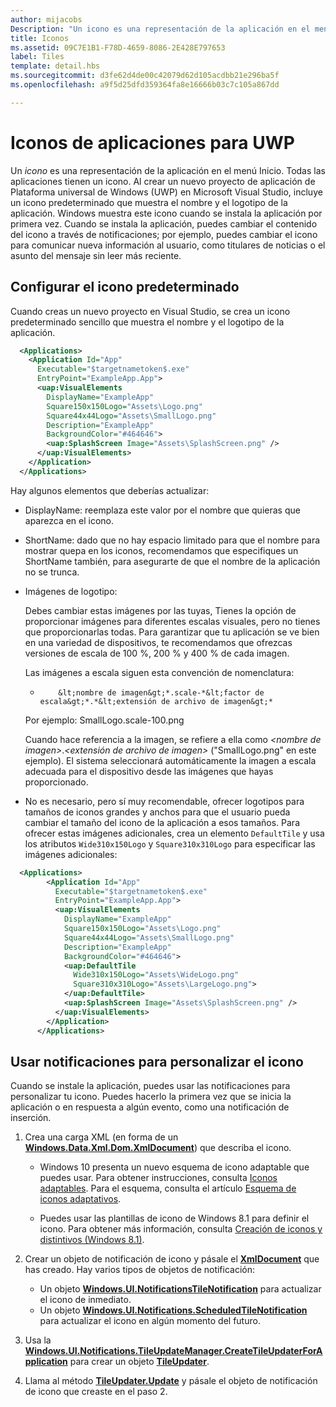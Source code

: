 ```yaml
---
author: mijacobs
Description: "Un icono es una representación de la aplicación en el menú Inicio. Todas las aplicaciones tienen un icono. Al crear un nuevo proyecto de aplicación para la Plataforma universal de Windows (UWP) en Microsoft Visual Studio, incluye un icono predeterminado que muestra el nombre y el logotipo de la aplicación."
title: Iconos
ms.assetid: 09C7E1B1-F78D-4659-8086-2E428E797653
label: Tiles
template: detail.hbs
ms.sourcegitcommit: d3fe62d4de00c42079d62d105acdbb21e296ba5f
ms.openlocfilehash: a9f5d25dfd359364fa8e16666b03c7c105a867dd

---
```


# Iconos de aplicaciones para UWP





Un *icono* es una representación de la aplicación en el menú Inicio. Todas las aplicaciones tienen un icono. Al crear un nuevo proyecto de aplicación de Plataforma universal de Windows (UWP) en Microsoft Visual Studio, incluye un icono predeterminado que muestra el nombre y el logotipo de la aplicación. Windows muestra este icono cuando se instala la aplicación por primera vez. Cuando se instala la aplicación, puedes cambiar el contenido del icono a través de notificaciones; por ejemplo, puedes cambiar el icono para comunicar nueva información al usuario, como titulares de noticias o el asunto del mensaje sin leer más reciente.

## <span id="Configure_the_default_tile"></span><span id="configure_the_default_tile"></span><span id="CONFIGURE_THE_DEFAULT_TILE"></span>Configurar el icono predeterminado


Cuando creas un nuevo proyecto en Visual Studio, se crea un icono predeterminado sencillo que muestra el nombre y el logotipo de la aplicación.

```XML
  <Applications>
    <Application Id="App"
      Executable="$targetnametoken$.exe"
      EntryPoint="ExampleApp.App">
      <uap:VisualElements
        DisplayName="ExampleApp"
        Square150x150Logo="Assets\Logo.png"
        Square44x44Logo="Assets\SmallLogo.png"
        Description="ExampleApp"
        BackgroundColor="#464646">
        <uap:SplashScreen Image="Assets\SplashScreen.png" />
      </uap:VisualElements>
    </Application>
  </Applications>
```

Hay algunos elementos que deberías actualizar:

-   DisplayName: reemplaza este valor por el nombre que quieras que aparezca en el icono.
-   ShortName: dado que no hay espacio limitado para que el nombre para mostrar quepa en los iconos, recomendamos que especifiques un ShortName también, para asegurarte de que el nombre de la aplicación no se trunca.
-   Imágenes de logotipo:

    Debes cambiar estas imágenes por las tuyas, Tienes la opción de proporcionar imágenes para diferentes escalas visuales, pero no tienes que proporcionarlas todas. Para garantizar que tu aplicación se ve bien en una variedad de dispositivos, te recomendamos que ofrezcas versiones de escala de 100 %, 200 % y 400 % de cada imagen.

    Las imágenes a escala siguen esta convención de nomenclatura: 
    
    *
              &lt;nombre de imagen&gt;*.scale-*&lt;factor de escala&gt;*.*&lt;extensión de archivo de imagen&gt;*  
    
    Por ejemplo: SmallLogo.scale-100.png

    Cuando hace referencia a la imagen, se refiere a ella como *&lt;nombre de imagen&gt;*.*&lt;extensión de archivo de imagen&gt;* ("SmallLogo.png" en este ejemplo). El sistema seleccionará automáticamente la imagen a escala adecuada para el dispositivo desde las imágenes que hayas proporcionado.

-   No es necesario, pero sí muy recomendable, ofrecer logotipos para tamaños de iconos grandes y anchos para que el usuario pueda cambiar el tamaño del icono de la aplicación a esos tamaños. Para ofrecer estas imágenes adicionales, crea un elemento `DefaultTile` y usa los atributos `Wide310x150Logo` y `Square310x310Logo` para especificar las imágenes adicionales:
```    XML
  <Applications>
        <Application Id="App"
          Executable="$targetnametoken$.exe"
          EntryPoint="ExampleApp.App">
          <uap:VisualElements
            DisplayName="ExampleApp"
            Square150x150Logo="Assets\Logo.png"
            Square44x44Logo="Assets\SmallLogo.png"
            Description="ExampleApp"
            BackgroundColor="#464646">
            <uap:DefaultTile
              Wide310x150Logo="Assets\WideLogo.png"
              Square310x310Logo="Assets\LargeLogo.png">
            </uap:DefaultTile>
            <uap:SplashScreen Image="Assets\SplashScreen.png" />
          </uap:VisualElements>
        </Application>
      </Applications>
```

## <span id="Use_notifications_to_customize_your_tile"></span><span id="use_notifications_to_customize_your_tile"></span><span id="USE_NOTIFICATIONS_TO_CUSTOMIZE_YOUR_TILE"></span>Usar notificaciones para personalizar el icono


Cuando se instale la aplicación, puedes usar las notificaciones para personalizar tu icono. Puedes hacerlo la primera vez que se inicia la aplicación o en respuesta a algún evento, como una notificación de inserción.

1.  Crea una carga XML (en forma de un [**Windows.Data.Xml.Dom.XmlDocument**](https://msdn.microsoft.com/library/windows/apps/br206173)) que describa el icono.

    -   Windows 10 presenta un nuevo esquema de icono adaptable que puedes usar. Para obtener instrucciones, consulta [Iconos adaptables](tiles-and-notifications-create-adaptive-tiles.md). Para el esquema, consulta el artículo [Esquema de iconos adaptativos](tiles-and-notifications-adaptive-tiles-schema.md). 

    -   Puedes usar las plantillas de icono de Windows 8.1 para definir el icono. Para obtener más información, consulta [Creación de iconos y distintivos (Windows 8.1)](https://msdn.microsoft.com/library/windows/apps/xaml/hh868260).

2.  Crear un objeto de notificación de icono y pásale el [**XmlDocument**](https://msdn.microsoft.com/library/windows/apps/br206173) que has creado. Hay varios tipos de objetos de notificación:
    -   Un objeto [**Windows.UI.NotificationsTileNotification**](https://msdn.microsoft.com/library/windows/apps/br208616) para actualizar el icono de inmediato.
    -   Un objeto [**Windows.UI.Notifications.ScheduledTileNotification**](https://msdn.microsoft.com/library/windows/apps/hh701637) para actualizar el icono en algún momento del futuro.

3.  Usa la [**Windows.UI.Notifications.TileUpdateManager.CreateTileUpdaterForApplication**](https://msdn.microsoft.com/library/windows/apps/br208623) para crear un objeto [**TileUpdater**](https://msdn.microsoft.com/library/windows/apps/br208628).
4.  Llama al método [**TileUpdater.Update**](https://msdn.microsoft.com/library/windows/apps/br208632) y pásale el objeto de notificación de icono que creaste en el paso 2.

 

 







<!--HONumber=Jun16_HO5-->


